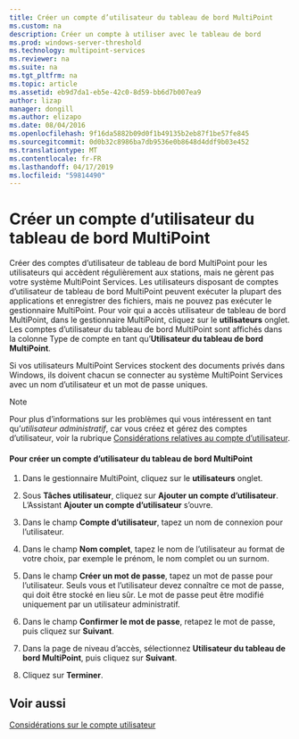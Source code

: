 ```yaml
---
title: Créer un compte d’utilisateur du tableau de bord MultiPoint
ms.custom: na
description: Créer un compte à utiliser avec le tableau de bord
ms.prod: windows-server-threshold
ms.technology: multipoint-services
ms.reviewer: na
ms.suite: na
ms.tgt_pltfrm: na
ms.topic: article
ms.assetid: eb9d7da1-eb5e-42c0-8d59-bb6d7b007ea9
author: lizap
manager: dongill
ms.author: elizapo
ms.date: 08/04/2016
ms.openlocfilehash: 9f16da5882b09d0f1b49135b2eb87f1be57fe845
ms.sourcegitcommit: 0d0b32c8986ba7db9536e0b8648d4ddf9b03e452
ms.translationtype: MT
ms.contentlocale: fr-FR
ms.lasthandoff: 04/17/2019
ms.locfileid: "59814490"
---
```

# <a name="create-a-multipoint-dashboard-user-account"></a>Créer un compte d’utilisateur du tableau de bord MultiPoint
Créer des comptes d’utilisateur de tableau de bord MultiPoint pour les utilisateurs qui accèdent régulièrement aux stations, mais ne gèrent pas votre système MultiPoint Services. Les utilisateurs disposant de comptes d’utilisateur de tableau de bord MultiPoint peuvent exécuter la plupart des applications et enregistrer des fichiers, mais ne pouvez pas exécuter le gestionnaire MultiPoint. Pour voir qui a accès utilisateur de tableau de bord MultiPoint, dans le gestionnaire MultiPoint, cliquez sur le **utilisateurs** onglet. Les comptes d’utilisateur du tableau de bord MultiPoint sont affichés dans la colonne Type de compte en tant qu’**Utilisateur du tableau de bord MultiPoint**.  
  
Si vos utilisateurs MultiPoint Services stockent des documents privés dans Windows, ils doivent chacun se connecter au système MultiPoint Services avec un nom d’utilisateur et un mot de passe uniques.  
  
> [!NOTE]  
> Pour plus d’informations sur les problèmes qui vous intéressent en tant qu’*utilisateur administratif*, car vous créez et gérez des comptes d’utilisateur, voir la rubrique [Considérations relatives au compte d’utilisateur](User-Account-Considerations.md).  
  
#### <a name="to-create-a-multipoint-dashboard-user-account"></a>Pour créer un compte d’utilisateur du tableau de bord MultiPoint  
  
1.  Dans le gestionnaire MultiPoint, cliquez sur le **utilisateurs** onglet.  
  
2.  Sous **Tâches utilisateur**, cliquez sur **Ajouter un compte d’utilisateur**. L’Assistant **Ajouter un compte d’utilisateur** s’ouvre.  
  
3.  Dans le champ **Compte d’utilisateur**, tapez un nom de connexion pour l’utilisateur.  
  
4.  Dans le champ **Nom complet**, tapez le nom de l’utilisateur au format de votre choix, par exemple le prénom, le nom complet ou un surnom.  
  
5.  Dans le champ **Créer un mot de passe**, tapez un mot de passe pour l’utilisateur. Seuls vous et l’utilisateur devez connaître ce mot de passe, qui doit être stocké en lieu sûr. Le mot de passe peut être modifié uniquement par un utilisateur administratif.  
  
6.  Dans le champ **Confirmer le mot de passe**, retapez le mot de passe, puis cliquez sur **Suivant**.  
  
7.  Dans la page de niveau d’accès, sélectionnez **Utilisateur du tableau de bord MultiPoint**, puis cliquez sur **Suivant**.  
  
8.  Cliquez sur **Terminer**.  
  
## <a name="see-also"></a>Voir aussi  
[Considérations sur le compte utilisateur](User-Account-Considerations.md)